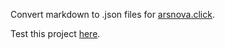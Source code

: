 Convert markdown to .json files for [arsnova.click](https://arsnova.click/).

Test this project [here](https://jacqueslucke.github.io/markdown_to_arsnova_click/).
